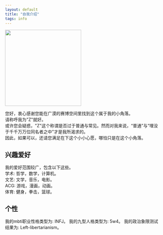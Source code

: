 ```yaml
---
layout: default
title: "自我介绍"
tags: info
---
```

<img src="https://i.pinimg.com/originals/bc/10/f9/bc10f964a195fdee76e749bf0f552c30.jpg" width="250" height="" alt=""/>
  
您好，衷心感谢您能在广漠的赛博空间里找到这个属于我的小角落。  
请称呼我为"Z"就好。  
或许您会疑惑，"Z"这个称谓是否过于普通与常见。然而对我来说，“普通”与“埋没于千千万万位同名者之中”才是我所渴求的。  
因此，如果可以，还请您满足在下这个小小心愿，哪怕只是在这个小角落。
  
## 兴趣爱好  
我的爱好范围较广，包含以下这些。  
  学术: 哲学，数学，计算机。  
  文艺: 文学，音乐，电影。  
  ACG: 游戏，漫画，动画。  
  体育: 健身，拳击，篮球。        
  
  
## 个性
我的mbti职业性格类型为: INFJ。 
我的九型人格类型为: 5w4。
我的政治象限测试结果为: Left-libertarianism。  
      

